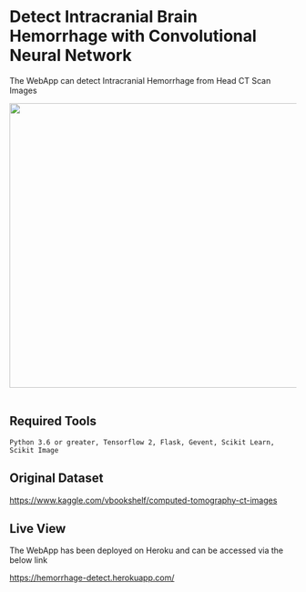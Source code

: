 # Detect Intracranial Brain Hemorrhage with Convolutional Neural Network 
The WebApp can detect Intracranial Hemorrhage from Head CT Scan Images <br>

<img src="https://firebasestorage.googleapis.com/v0/b/githubs-30fab.appspot.com/o/232491858_2924618541186381_2342616438298945329_n.png?alt=media&token=61099df4-426c-4551-a825-b5a9ffa0b48f" width="600" height="500"/><br><br>



## Required Tools
```
Python 3.6 or greater, Tensorflow 2, Flask, Gevent, Scikit Learn, Scikit Image
```


## Original Dataset

https://www.kaggle.com/vbookshelf/computed-tomography-ct-images


## Live View
The WebApp has been deployed on Heroku and can be accessed via the below link<br>

https://hemorrhage-detect.herokuapp.com/






